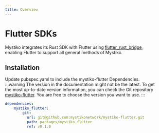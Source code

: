 ```yaml
---
title: Overview
---
```


# Flutter SDKs

Mystiko integrates its Rust SDK with Flutter using [flutter_rust_bridge](https://github.com/fzyzcjy/flutter_rust_bridge), enabling Flutter to support all general methods of Mystiko.

## Installation
Update pubspec.yaml to include the mystiko-flutter Dependencies.
:::warning
The version in the documentation might not be the latest. To get the most up-to-date version information, you can check the Git repository [mystiko-flutter](https://github.com/mystikonetwork/mystiko-flutter/releases). You are free to choose the version you want to use.
:::
```yaml
dependencies:
    mystiko_flutter:
        git:
          url: git@github.com:mystikonetwork/mystiko-flutter.git
          path: packages/mystiko_flutter
          ref: v0.1.0
```
